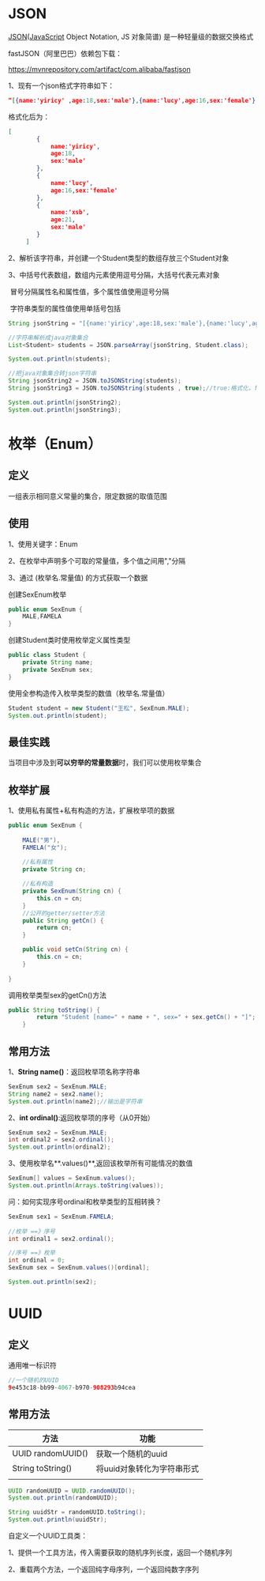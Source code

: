 # JSON

[JSON](https://baike.baidu.com/item/JSON)([JavaScript](https://baike.baidu.com/item/JavaScript) Object Notation, JS 对象简谱) 是一种轻量级的数据交换格式

fastJSON（阿里巴巴）依赖包下载：

https://mvnrepository.com/artifact/com.alibaba/fastjson



1、现有一个json格式字符串如下：

```json
“[{name:'yiricy' ,age:18,sex:'male'},{name:'lucy',age:16,sex:'female'},{name:'xsb',age:21,sex:'male'}]”
```



格式化后为：

```json
[
	 	{
	 		name:'yiricy',
	 		age:18,
	 		sex:'male'
	 	},
	 	{
	 		name:'lucy',
	 		age:16,sex:'female'
	 	},
	 	{
	 		name:'xsb',
	 		age:21,
	 		sex:'male'
	 	}
	 ]
```

2、解析该字符串，并创建一个Student类型的数组存放三个Student对象

3、中括号代表数组，数组内元素使用逗号分隔，大括号代表元素对象

​		冒号分隔属性名和属性值，多个属性值使用逗号分隔

​		字符串类型的属性值使用单括号包括

```java
String jsonString = "[{name:'yiricy',age:18,sex:'male'},{name:'lucy',age:16,sex:'female'},{name:'xsb',age:21,sex:'male'}]";

//字符串解析成java对象集合
List<Student> students = JSON.parseArray(jsonString, Student.class);

System.out.println(students);

//把java对象集合转json字符串
String jsonString2 = JSON.toJSONString(students);
String jsonString3 = JSON.toJSONString(students , true);//true:格式化，false:不格式化

System.out.println(jsonString2);
System.out.println(jsonString3);
```













# 枚举（Enum）





## 定义

一组表示相同意义常量的集合，限定数据的取值范围



## 使用

1、使用关键字：Enum

2、在枚举中声明多个可取的常量值，多个值之间用","分隔

3、通过 (枚举名.常量值) 的方式获取一个数据



创建SexEnum枚举

```java
public enum SexEnum {
	MALE,FAMELA
}

```

创建Student类时使用枚举定义属性类型

```java
public class Student {
    private String name;
	private SexEnum sex;
}
```

使用全参构造传入枚举类型的数值（枚举名.常量值）

```java
Student student = new Student("王松", SexEnum.MALE);
System.out.println(student);
```



## 最佳实践

当项目中涉及到**可以穷举的常量数据**时，我们可以使用枚举集合





## 枚举扩展

1、使用私有属性+私有构造的方法，扩展枚举项的数据

```java
public enum SexEnum {
	
	MALE("男"),
	FAMELA("女");
	
	//私有属性
	private String cn;

	//私有构造
	private SexEnum(String cn) {
		this.cn = cn;
	}	
	//公开的getter/setter方法
	public String getCn() {
		return cn;
	}

	public void setCn(String cn) {
		this.cn = cn;
	}
	
}
```

调用枚举类型sex的getCn()方法

```java
public String toString() {
		return "Student [name=" + name + ", sex=" + sex.getCn() + "]";
	}
```



## 常用方法

1、**String name()**：返回枚举项名称字符串

```java
SexEnum sex2 = SexEnum.MALE;		
String name2 = sex2.name();
System.out.println(name2);//输出是字符串
```





2、**int ordinal()**:返回枚举项的序号（从0开始）

```java
SexEnum sex2 = SexEnum.MALE;
int ordinal2 = sex2.ordinal();
System.out.println(ordinal2);
```





3、使用枚举名**.values()**,返回该枚举所有可能情况的数值

```java
SexEnum[] values = SexEnum.values();
System.out.println(Arrays.toString(values));
```



问：如何实现序号ordinal和枚举类型的互相转换？

```java
SexEnum sex1 = SexEnum.FAMELA;
		
//枚举 ==》序号
int ordinal1 = sex2.ordinal();

//序号 ==》枚举
int ordinal = 0;
SexEnum sex = SexEnum.values()[ordinal];

System.out.println(sex2);
```













# UUID





## 定义

通用唯一标识符

```java
//一个随机的UUID
9e453c18-bb99-4067-b970-908293b94cea
```



## 常用方法



| 方法              | 功能                       |
| ----------------- | -------------------------- |
| UUID randomUUID() | 获取一个随机的uuid         |
| String toString() | 将uuid对象转化为字符串形式 |
|                   |                            |

```java
UUID randomUUID = UUID.randomUUID();
System.out.println(randomUUID);

String uuidStr = randomUUID.toString();
System.out.println(uuidStr);
```



自定义一个UUID工具类：

1、提供一个工具方法，传入需要获取的随机序列长度，返回一个随机序列

2、重载两个方法，一个返回纯字母序列，一个返回纯数字序列